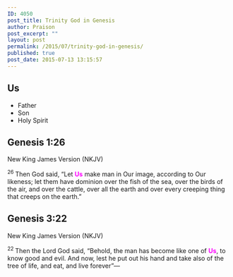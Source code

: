 ```yaml
---
ID: 4050
post_title: Trinity God in Genesis
author: Praison
post_excerpt: ""
layout: post
permalink: /2015/07/trinity-god-in-genesis/
published: true
post_date: 2015-07-13 13:15:57
---
```

<h2>Us</h2>
<ul>
	<li>Father</li>
	<li>Son</li>
	<li>Holy Spirit</li>
</ul>
<h2>Genesis 1:26</h2>
New King James Version (NKJV)

<span id="en-NKJV-26" class="text Gen-1-26"><sup class="versenum">26 </sup>Then God said, “Let <span style="color: #ff00ff;"><strong>Us</strong></span> make man in Our image, according to Our likeness; let them have dominion over the fish of the sea, over the birds of the air, and over the cattle, over all the earth and over every creeping thing that creeps on the earth.”</span>
<h2>Genesis 3:22</h2>
New King James Version (NKJV)

<span id="en-NKJV-78" class="text Gen-3-22"><sup class="versenum">22 </sup>Then the <span class="small-caps">Lord</span> God said, “Behold, the man has become like one of <span style="color: #ff00ff;"><strong>Us</strong></span>, to know good and evil. And now, lest he put out his hand and take also of the tree of life, and eat, and live forever”—</span>
<h2></h2>